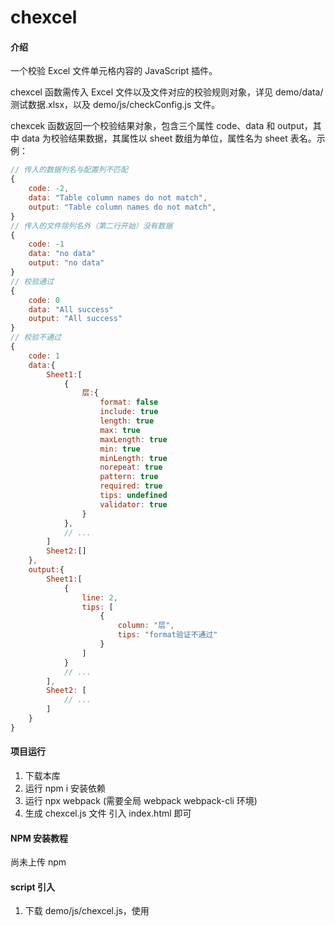 # chexcel

#### 介绍

一个校验 Excel 文件单元格内容的 JavaScript 插件。

chexcel 函数需传入 Excel 文件以及文件对应的校验规则对象，详见 demo/data/测试数据.xlsx，以及 demo/js/checkConfig.js 文件。

chexcek 函数返回一个校验结果对象，包含三个属性 code、data 和 output，其中 data 为校验结果数据，其属性以 sheet 数组为单位，属性名为 sheet 表名。示例：

```javascript
// 传入的数据列名与配置列不匹配
{
    code: -2,
    data: "Table column names do not match",
    output: "Table column names do not match",
}
// 传入的文件除列名外（第二行开始）没有数据
{
    code: -1
    data: "no data"
    output: "no data"
}
// 校验通过
{
    code: 0
    data: "All success"
    output: "All success"
}
// 校验不通过
{
    code: 1
    data:{
        Sheet1:[
            {
                层:{
                    format: false
                    include: true
                    length: true
                    max: true
                    maxLength: true
                    min: true
                    minLength: true
                    norepeat: true
                    pattern: true
                    required: true
                    tips: undefined
                    validator: true
                }
            },
            // ...
        ]
        Sheet2:[]
    },
    output:{
        Sheet1:[
            {
                line: 2,
                tips: [
                    {
                        column: "层",
                        tips: "format验证不通过"
                    }
                ]
            }
            // ...
        ],
        Sheet2: [
            // ...
        ]
    }
}
```

#### 项目运行

1.  下载本库
2.  运行 npm i 安装依赖
3.  运行 npx webpack (需要全局 webpack webpack-cli 环境)
4.  生成 chexcel.js 文件 引入 index.html 即可

#### NPM 安装教程

尚未上传 npm

#### script 引入

1. 下载 demo/js/chexcel.js，使用<script>标签引入即可

#### 使用说明

1. 通过 chexcel.verify(file,config)调用函数

2. chexcel.setTips(tips) 设置提示内容（开发中，未完善）

3. chexcel.setFormat(formatList)设置 format 校验规则

   config 示例：

   ```javascript
   // file config
   let configObj = {
     // sheet config
     Sheet1: {
       // column config
       库位号: {
         required: true, // Boolean 是否必填
         pattern: /^[A-Z]{1,2}[0-9]+$/, // RegExp 正则表达式
         minLength: 5, // Number 字符最小长度
         maxLength: 20, // Number 字符最大长度
         length: undefined, // Number 限定字符长度
         min: undefined, // Number 最小值（转为数字校验,如转换不成功则不校验）
         max: undefined, // Number 最大值（转为数字校验,如转换不成功则不校验）
         format: undefined, // String 常用正则验证（可通过chexcel.setFormat(formatList)自定义），默认为 number/url/tel/email
         validator: undefined, // Function 自定义校验函数
         include: undefined, // Array 限定为给定值
         norepeat: true, // Boolean 是否开启列数据重复校验
         tips: "库位号错误",
       },
       区域: {
         required: true,
         pattern: /^[A-Z]{1,2}[0-9]*/,
         minLength: 2,
         maxLength: 20,
         length: undefined,
         min: 1,
         max: 9,
         format: undefined,
         validator: undefined,
         include: undefined,
         norepeat: undefined,
         tips: "区域错误",
       },
     },
   };
   ```

   其余示例，可参看 [demo](/project/chexcel-demo/index.html)

#### 参与贡献

1.  Fork 本仓库
2.  新建 Feat_xxx 分支
3.  提交代码
4.  新建 Pull Request

## 鸣谢

感谢 [js-xlsx](https://github.com/protobi/js-xlsx) 及其开发者和其他所有贡献者，本函数读取 Excel 数据功能完全依赖于 [js-xlsx](https://github.com/protobi/js-xlsx) ，主要使用其 read 方法以及 utils.sheet_to_json()方法。
